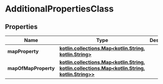 # AdditionalPropertiesClass

## Properties
Name | Type | Description | Notes
------------ | ------------- | ------------- | -------------
**mapProperty** | [**kotlin.collections.Map&lt;kotlin.String, kotlin.String&gt;**](.md) |  |  [optional]
**mapOfMapProperty** | [**kotlin.collections.Map&lt;kotlin.String, kotlin.collections.Map&lt;kotlin.String, kotlin.String&gt;&gt;**](.md) |  |  [optional]
